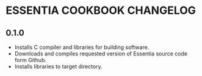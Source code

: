 ESSENTIA COOKBOOK CHANGELOG
===========================

0.1.0
-----
- Installs C compiler and libraries for building software.
- Downloads and compiles requested version of Essentia source code form Github.
- Installs libraries to target directory.
